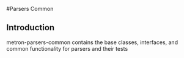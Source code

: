 #Parsers Common

## Introduction

metron-parsers-common contains the base classes, interfaces, and common functionality for parsers and their tests
